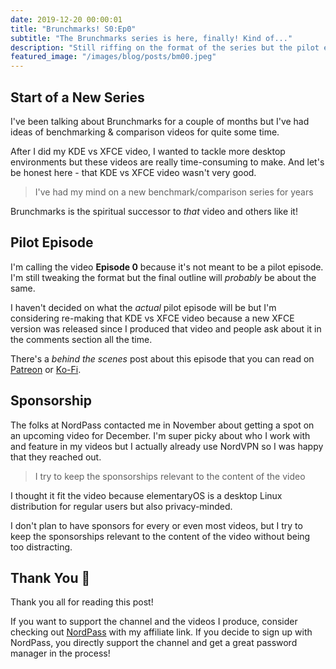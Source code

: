 ```yaml
---
date: 2019-12-20 00:00:01
title: "Brunchmarks! S0:Ep0"
subtitle: "The Brunchmarks series is here, finally! Kind of..."
description: "Still riffing on the format of the series but the pilot episode will probably follow this general outline"
featured_image: "/images/blog/posts/bm00.jpeg"
---
```


## Start of a New Series

I've been talking about Brunchmarks for a couple of months but I've had ideas of benchmarking & comparison videos for quite some time.

After I did my KDE vs XFCE video, I wanted to tackle more desktop environments but these videos are really time-consuming to make. And let's be honest here - that KDE vs XFCE video wasn't very good.

> I've had my mind on a new benchmark/comparison series for years

Brunchmarks is the spiritual successor to *that* video and others like it!

## Pilot Episode

I'm calling the video **Episode 0** because it's not meant to be a pilot episode. I'm still tweaking the format but the final outline will *probably* be about the same.

I haven't decided on what the *actual* pilot episode will be but I'm considering re-making that KDE vs XFCE video because a new XFCE version was released since I produced that video and people ask about it in the comments section all the time.

There's a _behind the scenes_ post about this episode that you can read on [Patreon](https://www.patreon.com/posts/32505674) or [Ko-Fi](https://ko-fi.com/post/Brunchmarks---Behind-The-Scenes-Episode-0-V7V11AQJ1).

## Sponsorship

The folks at NordPass contacted me in November about getting a spot on an upcoming video for December. I'm super picky about who I work with and feature in my videos but I actually already use NordVPN so I was happy that they reached out.

> I try to keep the sponsorships relevant to the content of the video

I thought it fit the video because elementaryOS is a desktop Linux distribution for regular users but also privacy-minded.

I don't plan to have sponsors for every or even most videos, but I try to keep the sponsorships relevant to the content of the video without being too distracting.

## Thank You 🚀

Thank you all for reading this post!

If you want to support the channel and the videos I produce, consider checking out [NordPass](https://nordpass.com/egee) with my affiliate link. If you decide to sign up with NordPass, you directly support the channel and get a great password manager in the process!
